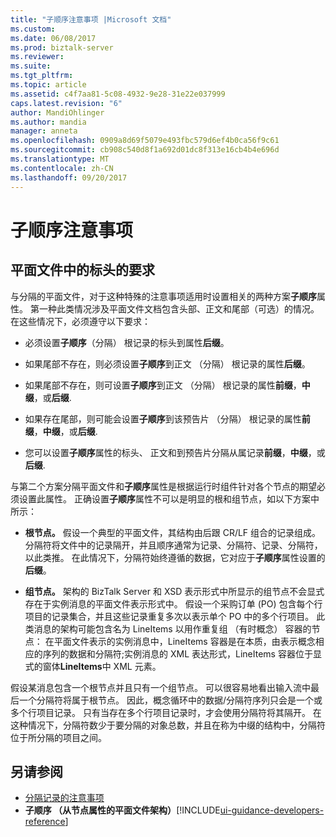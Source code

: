 ```yaml
---
title: "子顺序注意事项 |Microsoft 文档"
ms.custom: 
ms.date: 06/08/2017
ms.prod: biztalk-server
ms.reviewer: 
ms.suite: 
ms.tgt_pltfrm: 
ms.topic: article
ms.assetid: c4f7aa81-5c08-4932-9e28-31e22e037999
caps.latest.revision: "6"
author: MandiOhlinger
ms.author: mandia
manager: anneta
ms.openlocfilehash: 0909a8d69f5079e493fbc579d6ef4b0ca56f9c61
ms.sourcegitcommit: cb908c540d8f1a692d01dc8f313e16cb4b4e696d
ms.translationtype: MT
ms.contentlocale: zh-CN
ms.lasthandoff: 09/20/2017
---
```

# <a name="child-order-considerations"></a>子顺序注意事项

## <a name="requirements-for-header-in-a-flat-file"></a>平面文件中的标头的要求
与分隔的平面文件，对于这种特殊的注意事项适用时设置相关的两种方案**子顺序**属性。 第一种此类情况涉及平面文件文档包含头部、正文和尾部（可选）的情况。 在这些情况下，必须遵守以下要求：  
  
-   必须设置**子顺序**（分隔） 根记录的标头到属性**后缀**。  
  
-   如果尾部不存在，则必须设置**子顺序**到正文 （分隔） 根记录的属性**后缀**。  
  
-   如果尾部不存在，则可设置**子顺序**到正文 （分隔） 根记录的属性**前缀**，**中缀**，或**后缀**.  
  
-   如果存在尾部，则可能会设置**子顺序**到该预告片 （分隔） 根记录的属性**前缀**，**中缀**，或**后缀**.  
  
-   您可以设置**子顺序**属性的标头、 正文和到预告片分隔从属记录**前缀**，**中缀**，或**后缀**.  
  
 与第二个方案分隔平面文件和**子顺序**属性是根据运行时组件针对各个节点的期望必须设置此属性。 正确设置**子顺序**属性不可以是明显的根和组节点，如以下方案中所示：  
  
-   **根节点。** 假设一个典型的平面文件，其结构由后跟 CR/LF 组合的记录组成。 分隔符将文件中的记录隔开，并且顺序通常为记录、分隔符、记录、分隔符，以此类推。 在此情况下，分隔符始终遵循的数据，它对应于**子顺序**属性设置的**后缀**。  
  
-   **组节点。** 架构的 BizTalk Server 和 XSD 表示形式中所显示的组节点不会显式存在于实例消息的平面文件表示形式中。 假设一个采购订单 (PO) 包含每个行项目的记录集合，并且这些记录重复多次以表示单个 PO 中的多个行项目。 此类消息的架构可能包含名为 LineItems 以用作重复组 （有时概念） 容器的节点： 在平面文件表示的实例消息中，LineItems 容器是在本质，由表示概念相应的序列的数据和分隔符;实例消息的 XML 表达形式，LineItems 容器位于显式的窗体**LineItems**中 XML 元素。  
  
 假设某消息包含一个根节点并且只有一个组节点。 可以很容易地看出输入流中最后一个分隔符将属于根节点。 因此，概念循环中的数据/分隔符序列只会是一个或多个行项目记录。 只有当存在多个行项目记录时，才会使用分隔符将其隔开。 在这种情况下，分隔符数少于要分隔的对象总数，并且在称为中缀的结构中，分隔符位于所分隔的项目之间。  
  
## <a name="see-also"></a>另请参阅  
-  [分隔记录的注意事项](../core/delimited-record-considerations.md)   
-  **子顺序 （从节点属性的平面文件架构）**[!INCLUDE[ui-guidance-developers-reference](../includes/ui-guidance-developers-reference.md)]